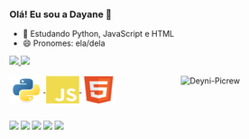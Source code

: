 ### Olá! Eu sou a Dayane 👋

- 🌱 Estudando Python, JavaScript e HTML
- 😄 Pronomes: ela/dela 

<div>
  <a href="https://github.com/Deyni">
  <img height="180em" src="https://github-readme-stats.vercel.app/api?username=Deyni&show_icons=true&theme=tokyonight&include_all_commits=true&count_private=true"/>
  <img height="180em" src="https://github-readme-stats.vercel.app/api/top-langs/?username=Deyni&layout=compact&langs_count=7&theme=tokyonight"/>
</div>
<div style="display: inline_block"><br>  
  <img align="center" alt="Deyni-Python" height="50" width="60" src="https://raw.githubusercontent.com/devicons/devicon/master/icons/python/python-original.svg">  
  <img align="center" alt="Deyni-Js" height="50" width="60" src="https://raw.githubusercontent.com/devicons/devicon/master/icons/javascript/javascript-plain.svg">
  <img align="center" alt="Deyni-HTML" height="50" width="60" src="https://raw.githubusercontent.com/devicons/devicon/master/icons/html5/html5-original.svg">
  <img align="right" alt="Deyni-Picrew" height="200" width="200" src="https://share-cdn.picrew.me/shareImg/org/202108/338224_h8bcXh3R.png">
</div>
  
  ##
  
 <a href="https://discord.gg/h8CkjvT4" target="_blank"><img src="https://img.shields.io/badge/Discord-7289DA?style=for-the-badge&logo=discord&logoColor=white" target="_blank"></a> 
  <a href = "mailto:deynicam@gmail.com"><img src="https://img.shields.io/badge/-Gmail-%23333?style=for-the-badge&logo=gmail&logoColor=red" target="_blank"></a>
  <a href="https://www.linkedin.com/in/dayane-camila-de-freitas-581399192/" target="_blank"><img src="https://img.shields.io/badge/-LinkedIn-%230077B5?style=for-the-badge&logo=linkedin&logoColor=white" target="_blank"></a> 
<a href="https://bit.ly/3jEm16q"><img src="https://img.shields.io/badge/WhatsApp-25D366?style=for-the-badge&logo=whatsapp&logoColor=white" target="_blank"></a>
<a href="https://t.me/Deynicam"><img src="https://img.shields.io/badge/Telegram-2CA5E0?style=for-the-badge&logo=telegram&logoColor=white" target="_blank"></a>
  
  ##
